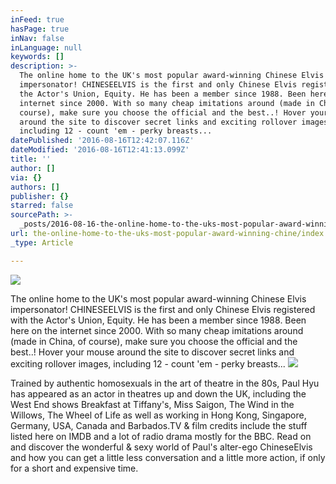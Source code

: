 ```yaml
---
inFeed: true
hasPage: true
inNav: false
inLanguage: null
keywords: []
description: >-
  The online home to the UK's most popular award-winning Chinese Elvis
  impersonator! CHINESEELVIS is the first and only Chinese Elvis registered with
  the Actor's Union, Equity. He has been a member since 1988. Been here on the
  internet since 2000. With so many cheap imitations around (made in China, of
  course), make sure you choose the official and the best..! Hover your mouse
  around the site to discover secret links and exciting rollover images,
  including 12 - count 'em - perky breasts...
datePublished: '2016-08-16T12:42:07.116Z'
dateModified: '2016-08-16T12:41:13.099Z'
title: ''
author: []
via: {}
authors: []
publisher: {}
starred: false
sourcePath: >-
  _posts/2016-08-16-the-online-home-to-the-uks-most-popular-award-winning-chine.md
url: the-online-home-to-the-uks-most-popular-award-winning-chine/index.html
_type: Article

---
```

![](https://the-grid-user-content.s3-us-west-2.amazonaws.com/0e3d3921-24ec-433b-9be8-4ea6c16dddd2.jpg)

The online home to the UK's most popular award-winning Chinese Elvis impersonator! CHINESEELVIS is the first and only Chinese Elvis registered with the Actor's Union, Equity. He has been a member since 1988\. Been here on the internet since 2000\. With so many cheap imitations around (made in China, of course), make sure you choose the official and the best..! Hover your mouse around the site to discover secret links and exciting rollover images, including 12 - count 'em - perky breasts...
![](https://the-grid-user-content.s3-us-west-2.amazonaws.com/e6e0d566-99cc-406c-8723-43cef94e8205.jpg)

Trained by authentic homosexuals in the art of theatre in the 80s, Paul Hyu has appeared as an actor in theatres up and down the UK, including the West End shows Breakfast at Tiffany's, Miss Saigon, The Wind in the Willows, The Wheel of Life as well as working in Hong Kong, Singapore, Germany, USA, Canada and Barbados.TV & film credits include the stuff listed here on IMDB and a lot of radio drama mostly for the BBC. Read on and discover the wonderful & sexy world of Paul's alter-ego ChineseElvis and how you can get a little less conversation and a little more action, if only for a short and expensive time.
